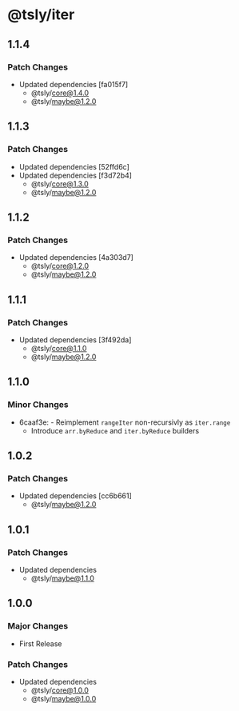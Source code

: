 # @tsly/iter

## 1.1.4

### Patch Changes

- Updated dependencies [fa015f7]
  - @tsly/core@1.4.0
  - @tsly/maybe@1.2.0

## 1.1.3

### Patch Changes

- Updated dependencies [52ffd6c]
- Updated dependencies [f3d72b4]
  - @tsly/core@1.3.0
  - @tsly/maybe@1.2.0

## 1.1.2

### Patch Changes

- Updated dependencies [4a303d7]
  - @tsly/core@1.2.0
  - @tsly/maybe@1.2.0

## 1.1.1

### Patch Changes

- Updated dependencies [3f492da]
  - @tsly/core@1.1.0
  - @tsly/maybe@1.2.0

## 1.1.0

### Minor Changes

- 6caaf3e: - Reimplement `rangeIter` non-recursivly as `iter.range`
  - Introduce `arr.byReduce` and `iter.byReduce` builders

## 1.0.2

### Patch Changes

- Updated dependencies [cc6b661]
  - @tsly/maybe@1.2.0

## 1.0.1

### Patch Changes

- Updated dependencies
  - @tsly/maybe@1.1.0

## 1.0.0

### Major Changes

- First Release

### Patch Changes

- Updated dependencies
  - @tsly/core@1.0.0
  - @tsly/maybe@1.0.0
